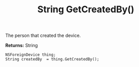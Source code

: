 ﻿---
uid: crmscript_ref_NSForeignDevice_GetCreatedBy
title: String GetCreatedBy()
intellisense: NSForeignDevice.GetCreatedBy
keywords: NSForeignDevice, GetCreatedBy
so.topic: reference
---

The person that created the device.

**Returns:** String


```crmscript
NSForeignDevice thing;
String createdBy  = thing.GetCreatedBy();
```


